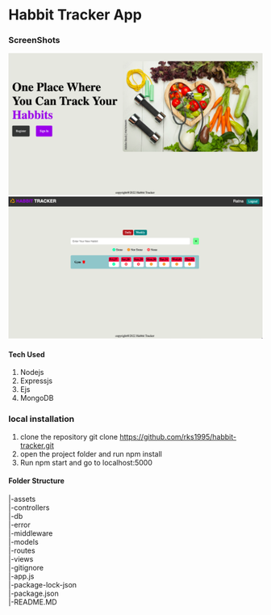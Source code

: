# Habbit Tracker App

### ScreenShots

<img src="./assets/HomePage.png">
<img src="./assets/Dashboard.png">

#### Tech Used

1. Nodejs
2. Expressjs
3. Ejs
4. MongoDB

### local installation

1. clone the repository git clone https://github.com/rks1995/habbit-tracker.git
2. open the project folder and run npm install
3. Run npm start and go to localhost:5000

#### Folder Structure

|-assets  
|-controllers  
|-db  
|-error  
|-middleware  
|-models  
|-routes  
|-views  
|-gitignore  
|-app.js  
|-package-lock-json  
|-package.json  
|-README.MD

